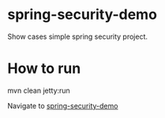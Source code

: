spring-security-demo
====================
Show cases simple spring security project.


How to run
==========
mvn clean jetty:run

Navigate to <a href="http://localhost:8080/spring-security-demo/secure/index" target="_blank">spring-security-demo</a>
